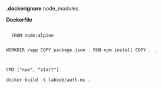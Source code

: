**.dockerignore**
node_modules

**Dockerfile**

<code>
  FROM node:alpine

  WORKDIR /app
  COPY package.json .
  RUN npm install
  COPY . .

  CMD ["npm", "start"]
</code>

` docker build -t labeeb/auth-ms . `
